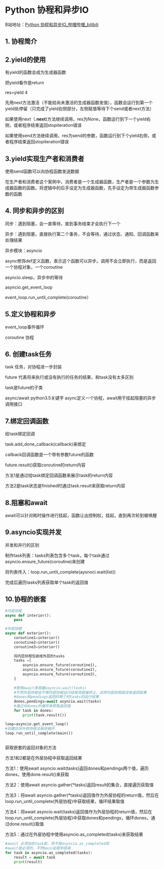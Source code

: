 # Python 协程和异步IO

B站地址：[Python 协程和异步IO_哔哩哔哩_bilibili](https://www.bilibili.com/video/BV1vE411F7Z9/?spm_id_from=333.1007.top_right_bar_window_default_collection.content.click&vd_source=eef98f9e120e9dac4c55f6547f221385)



## 1. 协程简介



## 2.yield的使用

有yield的函数会成为生成器函数

把yield看作是return

res=yield 4

先用next方法激活（不能给尚未激活的生成器函数发值），函数会运行到第一个yield处停留（只完成了yield右侧部分，左侧赋值等待下个send或者next方法）

如果使用next（.__next__)方法继续调用，res为None，函数运行到下一个yield右侧，或者程序结束返回stopiteration错误

如果使用send方法继续调用，res为send的参数，函数运行到下个yield右侧，或者程序结束返回stopiteration错误



## 3.yield实现生产者和消费者

使用send函数可以向协程函数发送数据

在生产者和消费者这个案例中，消费者是一个生成器函数，生产者是一个参数为生成器函数的函数。将逻辑中的后手设定为生成器函数，先手设定为带生成器函数参数的函数





## 4. 同步和异步的区别

同步：遇到阻塞，会一直等待，直到事务结束才会执行下一个

异步：遇到阻塞，直接执行第二个事务，不会等待，通过状态、通知、回调函数来处理结果

异步模块：asyncio

async修饰def定义函数，表示这个函数可以异步。调用不会立即执行，而是返回一个协程对象，一个coroutine

asyncio.sleep，异步中的等待

asyncio.get_event_loop

event_loop.run_until_complete(coroutine）



## 5.定义协程和异步

event_loop事件循环

coroutine 协程



## 6. 创建task任务

task 任务，对协程进一步封装

future 代表将来执行或没有执行的任务的结果，和task没有太多区别

task是future的子类

async/await python3.5关键字 async定义一个协程，await用于挂起阻塞的异步调用接口



## 7.绑定回调函数

给task绑定回调

task.add_done_callback(callback)来绑定

callback回调函数是一个带有参数future的函数

future.result()获取coroutine的return内容

方法1是通过给task绑定回调函数来展示task的return内容

方法2是task状态是finished时通过task.result来获取return内容



## 8.阻塞和await

await可以针对耗时操作进行挂起，函数让出控制权，挂起，直到再次轮到被唤醒



## 9.asyncio实现并发

并发和并行的区别

制作task列表：tasks列表包含多个task，每个task通过asyncio.ensure_future(coroutine)来创建

将列表传入：loop.run_until_complete(aysnoci.wait(list))

完成后遍历tasks列表获取单个task的返回值



## 10.协程的嵌套

```python
#内层协程
async def interior():
    pass

#外层协程
async def exterior():
    coroutine1=interior()
    coroutine2=interior()
    coroutine3=interior()
    
    将内层协程包装成外层的tasks
    tasks =[
        asyncio.ensure_future(coroutine1),
        asyncio.ensure_future(coroutine2),
        asyncio.ensure_future(coroutine3),
    ]
    
    #使用await来阻塞asyncio.wait(tasks)
    #不然外层协程会不等内层协程运行结束而直接终止，这样内层协程就没有返回结果
    #dones和pendings返回的两个时tasks的运行结果
	dones,pendings=await asyncio.wait(tasks)
    #通过对dones的循环来获取返回值
    for task in dones:
        print(task.result())

loop=asyncio.get_event_loop()
#创建后将外侧协程注册进循环
loop.run_until_complete(main())
    
```



获取嵌套的返回对象的方法

方法1和2都是在外层协程中获取返回结果

方法1：使用await asyncio.wait(tasks)返回dones和pendings两个值，遍历dones，使用done.result()来获取

方法2：使用await asyncio.gather(*tasks)返回result的集合，直接遍历获取值

方法3：将await asyncio.gather(*tasks)返回值作为外层协程的return值，然后在loop.run_until_complete(外层协程)中获取结果，循环结果取值

方法4：将await asyncio.wait(tasks)返回值作为外层协程的return值，然后在loop.run_until_complete(外层协程)中获取dones和pendings，循环dones，通过done.result()取值

方法5：通过在外层协程中使用asyncio.as_completed(tasks)来获取结果

```python
#await 必须加在task前，而不是asyncio.as_completed前
#await是必须的，不然main会提早结束
for task in asyncio.as_completed(tasks):
    result = await task
    print(result)
```

